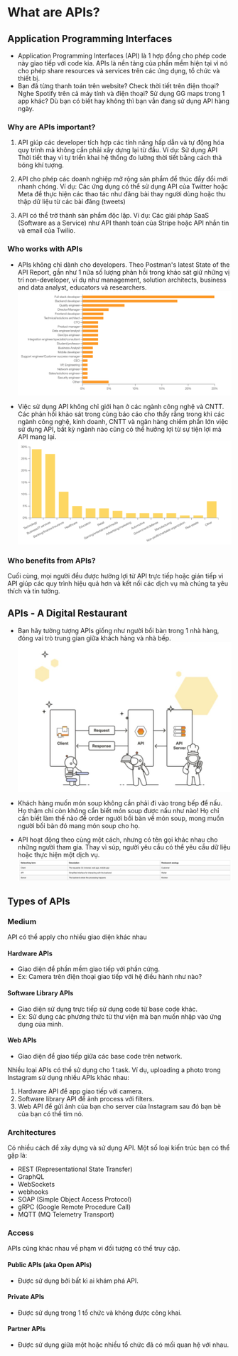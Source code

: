 # What are APIs?

## Application Programming Interfaces
- Application Programming Interfaces (API) là 1 hợp đồng cho phép code này giao tiếp với code kia. APIs là nền tảng của phần mềm hiện tại vì nó cho phép share resources và services trên các ứng dụng, tổ chức và thiết bị.
- Bạn đã từng thanh toán trên website? Check thời tiết trên điện thoại? Nghe Spotify trên cả máy tính và điện thoại? Sử dụng GG maps trong 1 app khác? Dù bạn có biết hay không thì bạn vẫn đang sử dụng API hàng ngày.

### Why are APIs important?
1. API giúp các developer tích hợp các tính năng hấp dẫn và tự động hóa quy trình mà không cần phải xây dựng lại từ đầu.
Ví dụ: Sử dụng API Thời tiết thay vì tự triển khai hệ thống đo lường thời tiết bằng cách thả bóng khí tượng.

2. API cho phép các doanh nghiệp mở rộng sản phẩm để thúc đẩy đổi mới nhanh chóng.
Ví dụ: Các ứng dụng có thể sử dụng API của Twitter hoặc Meta để thực hiện các thao tác như đăng bài thay người dùng hoặc thu thập dữ liệu từ các bài đăng (tweets)

3. API có thể trở thành sản phẩm độc lập.
Ví dụ: Các giải pháp SaaS (Software as a Service) như API thanh toán của Stripe hoặc API nhắn tin và email của Twilio.

### Who works with APIs
- APIs không chỉ dành cho developers. Theo Postman's latest State of the API Report, gần như 1 nửa số lượng phản hồi trong khảo sát giữ những vị trí non-developer, ví dụ như management, solution architects, business and data analyst, educators và researchers.
![alt text](image.png)

- Việc sử dụng API không chỉ giới hạn ở các ngành công nghệ và CNTT. Các phản hồi khảo sát trong cùng báo cáo cho thấy rằng trong khi các ngành công nghệ, kinh doanh, CNTT và ngân hàng chiếm phần lớn việc sử dụng API, bất kỳ ngành nào cũng có thể hưởng lợi từ sự tiện lợi mà API mang lại.
![alt text](image-1.png)

### Who benefits from APIs?
Cuối cùng, mọi người đều được hưởng lợi từ API trực tiếp hoặc gián tiếp vì API giúp các quy trình hiệu quả hơn và kết nối các dịch vụ mà chúng ta yêu thích và tin tưởng. 

## APIs - A Digital Restaurant
- Bạn hãy tưởng tượng APIs giống như người bồi bàn trong 1 nhà hàng, đóng vai trò trung gian giữa khách hàng và nhà bếp.
![alt text](image-2.png)

- Khách hàng muốn món soup không cần phải đi vào trong bếp để nấu. Họ thậm chí còn không cần biết món soup được nấu như nào! Họ chỉ cần biết làm thế nào để order người bồi bàn về món soup, mong muốn người bồi bàn đó mang món soup cho họ.
- API hoạt động theo cùng một cách, nhưng có tên gọi khác nhau cho những người tham gia. Thay vì súp, người yêu cầu có thể yêu cầu dữ liệu hoặc thực hiện một dịch vụ.
![alt text](image-3.png)

## Types of APIs
### Medium
API có thể apply cho nhiều giao diện khác nhau

#### Hardware APIs
- Giao diện để phần mềm giao tiếp với phần cứng.
- Ex: Camera trên điện thoại giao tiếp với hệ điều hành như nào?

#### Software Library APIs
- Giao diện sử dụng trực tiếp sử dụng code từ base code khác.
- Ex: Sử dụng các phương thức từ thư viện mà bạn muốn nhập vào ứng dụng của mình.

#### Web APIs
- Giao diện để giao tiếp giữa các base code trên network.

Nhiều loại APIs có thể sử dụng cho 1 task. Ví dụ, uploading a photo trong Instagram sử dụng nhiều APIs khác nhau:
1. Hardware API để app giao tiếp với camera.
2. Software library API để ảnh process với filters.
3. Web API để gửi ảnh của bạn cho server của Instagram sau đó bạn bè của bạn có thể tim nó.

### Architectures
Có nhiều cách để xây dựng và sử dụng API. Một số loại kiến ​​trúc bạn có thể gặp là:
- REST (Representational State Transfer)
- GraphQL
- WebSockets
- webhooks
- SOAP (Simple Object Access Protocol)
- gRPC (Google Remote Procedure Call)
- MQTT (MQ Telemetry Transport)

### Access
APIs cũng khác nhau về phạm vi đối tượng có thể truy cập.

#### Public APIs (aka Open APIs)
- Được sử dụng bởi bất kì ai khám phá API.

#### Private APIs
- Được sử dụng trong 1 tổ chức và không được công khai.

#### Partner APIs
- Được sử dụng giữa một hoặc nhiều tổ chức đã có mối quan hệ với nhau.

